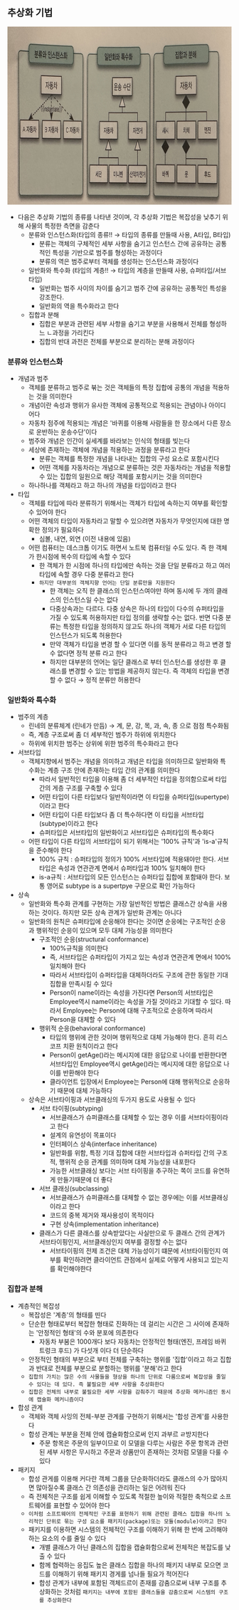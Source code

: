 ## 추상화 기법

<img src = "./IMG_5659.jpg" width = "900" height = "400">

- 다음은 추상화 기법의 종류를 나타낸 것이며, 각 추상화 기법은 복잡성을 낮추기 위해 사물의 특정한 측면을 감춘다
    - 분류와 인스턴스화(타입의 종류!! &rarr; 타입의 종류를 만들때 사용, A타입, B타입)
        - 분류는 객체의 구체적인 세부 사항을 숨기고 인스턴스 간에 공유하는 공통적인 특성을 기반으로 범주를 형성하는 과정이다
        - 분류의 역은 범주로부터 객체를 생성하는 인스턴스화 과정이다
    - 일반화와 특수화 (타입의 계층!! &rarr; 타입의 계층을 만들때 사용, 슈퍼타입/서브타입)
        - 일반화는 범주 사이의 차이를 숨기고 범주 간에 공유하는 공통적인 특성을 강조한다.
        - 일반화의 역을 특수화라고 한다
    - 집합과 분해
        - 집합은 부분과 관련된 세부 사항을 숨기고 부분을 사용해서 전체를 형성하느 ㄴ과정을 가리킨다
        - 집합의 반대 과전은 전체를 부분으로 분리하는 분해 과정이다

### 분류와 인스턴스화

- 개념과 범주
    - 객체를 분류하고 범주로 붂는 것은 객체들의 특정 집합에 공통의 개념을 적용하는 것을 의미한다
    - 개념이란 속성과 행위가 유사한 객체에 공통적으로 적용되는 관념이나 아이디어다
    - 자동차 점주에 적용되는 개념은 '바퀴를 이용해 사람들을 한 장소에서 다른 장소로 운반하는 운송수단'이다
    - 범주와 개념은 인간이 실세계를 바라보는 인식의 형태를 빚는다
    - 세상에 존재하는 객체에 개념을 적용하는 과정을 분류라고 한다
        - 분류는 객체를 특정한 개념을 나타내는 집합의 구성 요소로 포함시킨다
        - 어떤 객체를 자동차라는 개념으로 분류하는 것은 자동차라는 개념을 적용할 수 있는 집합의 일원으로 해당 객체를 포함시키는 것을 의미한다
    - 하나하나를 객체라고 하고 하나의 개념을 타입이라고 한다
- 타입
    - 객체를 타입에 따라 분류하기 위해서는 객체가 타입에 속하는지 여부를 확인할 수 있어야 한다
    - 어떤 객체의 타입이 자동차라고 말할 수 있으려면 자동차가 무엇인지에 대한 명확한 정의가 필요하다
        - 심볼, 내연, 외연 (이전 내용에 있음)
    - 어떤 컴퓨터는 데스크톱 이기도 하면서 노트북 컴퓨터일 수도 있다. 즉 한 객체가 한시점에 복수의 타입에 속할 수 있다
        - 한 객체가 한 시점에 하나의 타입에만 속하는 것을 단일 분류라고 하고 여러 타입에 속할 경우 다중 분류라고 한다
        - `하지만 대부분의 객체지향 언어는 단일 분류만을 지원한다`
            - 한 객체는 오직 한 클래스의 인스턴스여야만 하며 동시에 두 개의 클래스의 인스턴스일 수는 없다
            - 다중상속과는 다르다. 다중 상속은 하나의 타입이 다수의 슈퍼타입을 가질 수 있도록 허용하지만 타입 정의를 생략할 수는 없다. 반면 다중 분류는 특정한 타입을 정의하지 않고도 하나의 객체가
              서로 다른 타입의 인스턴스가 되도록 허용한다
            - 만약 객체가 타입을 변경 할 수 있다면 이를 동적 분류라고 하고 변경 할 수 없다면 정적 분류 라고 한다
            - 하지만 대부분의 언어는 일단 클래스로 부터 인스턴스를 생성한 후 클래스를 변경할 수 있는 방법을 제공하지 않는다. 즉 객체의 타입을 변경할 수 없다 &rarr; 정적 분류만 허용한다

### 일반화와 특수화

- 범주의 계층
    - 린네의 분류체계 (린네가 만듬) &rarr; 계, 문, 강, 목, 과, 속, 종 으로 점점 특수화됨
    - 즉, 계층 구조로써 좀 더 세부적인 범주가 하위에 위치한다
    - 하위에 위치한 범주는 상위에 위한 범주의 특수화라고 한다
- 서브타입
    - 객체지향에서 범주는 개념을 의미하고 개념은 타입을 의미하므로 일반화와 특수화는 계층 구조 안에 존재하는 타입 간의 관계를 의미한다
        - 따라서 일반적인 타입을 이용해 좀 더 세부적인 타입을 정의함으로써 타입 간의 게층 구조를 구축할 수 있다
        - 어떤 타입이 다른 타입보다 일반적이라면 이 타입을 슈퍼타입(supertype)이라고 한다
        - 어떤 타입이 다른 타입보다 좀 더 특수하다면 이 타입을 서브타입(subtype)이라고 한다
        - 슈퍼타입은 서브타입의 일반화이고 서브타입은 슈퍼타입의 특수화다
    - 어떤 타입이 다른 타입의 서브타입이 되기 위해서는 '100% 규칙'과 'is-a'규칙을 준수해야 한다
        - 100% 규칙 : 슈퍼타입의 정의가 100% 서브타입에 적용돼야만 한다. 서브타입은 속성과 연관관계 면에서 슈퍼타입과 100% 일치해야 한다
        - is-a규칙 : 서브타입의 모든 인스턴스는 슈퍼타입 집합에 포함돼야 한다. 보통 영어로 subtype is a supertpye 구문으로 확인 가능하다
- 상속
    - 일반화와 특수화 관계를 구현하는 가장 일반적인 방법은 클래스간 상속을 사용하는 것이다. 하지만 모든 상속 관계가 일반화 관계는 아니다
    - 일반화의 원칙은 슈퍼타입에 순응해야 한다는 것이면 순응에는 구조적인 순응과 행위적인 순응이 있으며 모두 대체 가능성을 의미한다
        - 구조적인 순응(structural conformance)
            - 100%규칙을 의미한다
            - 즉, 서브타입은 슈퍼타입이 가지고 있는 속성과 연관관계 면에서 100% 일치해야 한다
            - 따라서 서브타입이 슈퍼타입을 대체하더라도 구조에 관한 동일한 기대 집합을 만족시킬 수 있다
            - Person이 name이라는 속성을 가진다면 Person의 서브타입은 Employee역시 name이라는 속성을 가질 것이라고 기대할 수 있다. 따라서 Employee는 Person에 대해
              구조적으로 순응하며 따라서 Person을 대체할 수 있다
        - 행위적 순응(behavioral conformance)
            - 타입의 행위에 관한 것이며 행위적으로 대체 가능해야 한다. 흔히 리스코프 치환 원칙이라고 한다
            - Person이 getAge()라는 메시지에 대한 응답으로 나이를 반환한다면 서브타입인 Employee역시 getAge()라는 메시지에 대한 응답으로 나이를 반환해야 한다
            - 클라이언트 입장에서 Employee는 Person에 대해 행위적으로 순응하기 때문에 대체 가능하다
    - 상속은 서브타이핑과 서브클래싱의 두가지 용도로 사용될 수 있다
        - 서브 타이핑(subtyping)
            - 서브클래스가 슈퍼클래스를 대체할 수 있는 경우 이를 서브타이핑이라고 한다
            - 설계의 유연성이 목표이다
            - 인터페이스 상속(interface inheritance)
            - 일반화를 위함, 특정 기대 집합에 대한 서브타입과 슈퍼타입 간의 구조적, 행위적 순응 관계를 의미하며 대체 가능성을 내포한다
            - 가능한 서브클래싱 보다는 서브 타이핑을 추구하는 쪽이 코드를 유연하게 만들기때문에 더 좋다
        - 서브 클래싱(subclassing)
            - 서브클래스가 슈퍼클래스를 대체할 수 없는 경우에는 이를 서브클래싱이라고 한다
            - 코드의 중복 제거와 재사용성이 목적이다
            - 구현 상속(implementation inheritance)
        - 클래스가 다른 클래스를 상속받았다는 사실만으로 두 클래스 간의 관계가 서브타이핑인지, 서브클래싱인지 여부를 결정할 수는 없다
            - 서브타이핑의 전제 조건은 대체 가능성이기 떄문에 서브타이핑인지 여부를 확인하려면 클라이언트 관점에서 실제로 어떻게 사용되고 있는지를 확인해야한다

### 집합과 분해

- 계층적인 복잡성
    - 복잡성은 '계층'의 형태를 띤다
    - 단순한 형태로부터 복잡한 형태로 진화하는 데 걸리는 시간은 그 사이에 존재하는 '안정적인 형태'의 수와 분포에 의존한다
        - 자동차 부붐은 1000개다 보다 자동차는 안정적인 형태(엔진, 프레임 바퀴 트렁크 후드) 가 다섯개 이다 더 단순하다
    - 안정적인 형태의 부분으로 부터 전체를 구축하는 행위를 '집합'이라고 하고 집합과 반대로 전체를 부분으로 분할하는 행위를 '분해'라고 한다
    - `집합의 가치는 많은 수의 사물들을 형상을 하나의 단위로 다룸으로써 복잡성을 줄일 수 있다는 데 있다. 즉 불필요한 세부 사항을 추상화한다`
    - `집합은 전체의 내부로 불필요한 세부 사항을 감춰주기 때문에 추상화 메커니즘인 동시에 캡슐화 메커니즘이다`
- 합성 관계
    - 객체와 객체 사잉의 전체-부분 관계를 구현하기 위해서는 '합성 관계'를 사용한다
    - 합성 관계는 부분을 전체 안에 캡슐화함으로써 인지 과부르 ㄹ방지한다
        - 주문 항목은 주문의 일부이므로 이 모델을 다루는 사람은 주문 항목과 관련된 세부 사항은 무시하고 주문과 상품만이 존재하는 것처럼 모델을 다룰 수 있다
- 패키지
    - 합성 관게를 이용해 커다란 객체 그룹을 단순화하더라도 클래스의 수가 많아지면 많아질수록 클래스 간 의존성을 관리하는 일은 어려워 진다
    - 즉 전체적은 구조를 쉽게 이해할 수 있도록 적절한 높이와 적절한 축척으로 소프트웨어를 표현할 수 있어야 한다 
    - `이처럼 소프트웨어의 전체적인 구조를 표현하기 위해 관련된 클래스 집합을 하나의 노리적인 단위로 묶는 구성 요소를 패키지(package)또는 모듈(module)이라고 한다`
    - 패키지를 이용하면 시스템의 전체적인 구조를 이해하기 위해 한 번에 고려해야 하는 요소의 수를 줄일 수 있다 
      - 개별 클래스가 아닌 클래스의 집합을 캡슐화함으로써 전체적은 복잡도를 낮출 수 있다 
      - 함께 협력하는 응집도 높은 클래스 집합을 하나의 패키지 내부로 모으면 코드를 이해하기 위해 패키지 경게를 넘나들 필요가 적어진다
      - 합성 관계가 내부에 포함된 객체드르이 존재를 감춤으로써 내부 구조를 추상화하는 것처럼 `패키지는 내부에 포함된 클래스들을 감춤으로써 시스템의 구조를 추상화한다`